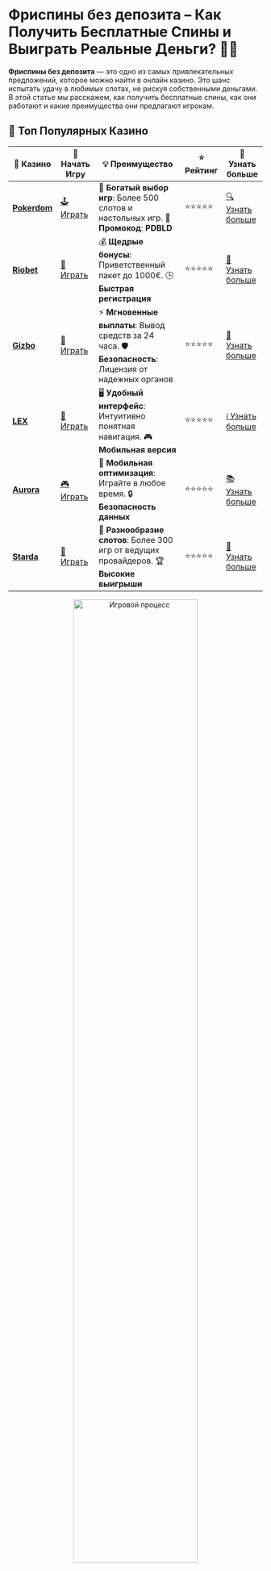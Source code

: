 # **Фриспины без депозита** – Как Получить Бесплатные Спины и Выиграть Реальные Деньги? 🎰💸

**Фриспины без депозита** — это одно из самых привлекательных предложений, которое можно найти в онлайн казино. Это шанс испытать удачу в любимых слотах, не рискуя собственными деньгами. В этой статье мы расскажем, как получить бесплатные спины, как они работают и какие преимущества они предлагают игрокам.

## 🌟 Топ Популярных Казино

| 🎲 **Казино** | 🔗 **Начать Игру** | 💡 **Преимущество** | ⭐ **Рейтинг** | 🔗 **Узнать больше** |
|--------------|---------------------|---------------------|----------------|----------------------|
| [**Pokerdom**](https://brandplay.link/4k77v2yx) | [🕹️ Играть](https://brandplay.link/4k77v2yx) | 🎉 **Богатый выбор игр**: Более 500 слотов и настольных игр. 🎁 **Промокод**: **PDBLD** | ⭐⭐⭐⭐⭐ | [🔍 Узнать больше](https://brandplay.link/4k77v2yx) |
| [**Riobet**](https://brandplay.link/7xBLTPyj) | [🎰 Играть](https://brandplay.link/7xBLTPyj) | 💰 **Щедрые бонусы**: Приветственный пакет до 1000€. 🕒 **Быстрая регистрация** | ⭐⭐⭐⭐⭐ | [📖 Узнать больше](https://brandplay.link/7xBLTPyj) |
| [**Gizbo**](https://brandplay.link/bprXw4YV) | [🎲 Играть](https://brandplay.link/bprXw4YV) | ⚡ **Мгновенные выплаты**: Вывод средств за 24 часа. 🛡️ **Безопасность**: Лицензия от надежных органов | ⭐⭐⭐⭐⭐ | [📝 Узнать больше](https://brandplay.link/bprXw4YV) |
| [**LEX**](https://brandplay.link/zW4hdDFV) | [🤑 Играть](https://brandplay.link/zW4hdDFV) | 🖥️ **Удобный интерфейс**: Интуитивно понятная навигация. 🎮 **Мобильная версия** | ⭐⭐⭐⭐⭐ | [ℹ️ Узнать больше](https://brandplay.link/zW4hdDFV) |
| [**Aurora**](https://10trafic-stat2.com/click/668546556bcc6313411604bd/6766/13032/subaccount) | [🎮 Играть](https://10trafic-stat2.com/click/668546556bcc6313411604bd/6766/13032/subaccount) | 📱 **Мобильная оптимизация**: Играйте в любое время. 🔒 **Безопасность данных** | ⭐⭐⭐⭐⭐ | [📚 Узнать больше](https://10trafic-stat2.com/click/668546556bcc6313411604bd/6766/13032/subaccount) |
| [**Starda**](https://brandplay.link/fB7xwRFL) | [🎯 Играть](https://brandplay.link/fB7xwRFL) | 🎰 **Разнообразие слотов**: Более 300 игр от ведущих провайдеров. 🏆 **Высокие выигрыши** | ⭐⭐⭐⭐⭐ | [🔎 Узнать больше](https://brandplay.link/fB7xwRFL) |

<div align="center">
    <img src="https://i.pinimg.com/originals/1d/b3/25/1db325483acbe642c6d4e6fdd73a4988.gif" alt="Игровой процесс" width="70%">
</div>

## 💎 Лучшие Бонусы и Акции

| 🎲 **Казино** | 🔗 **Начать Игру** | 💡 **Преимущество** | ⭐ **Рейтинг** | 🔗 **Узнать больше** |
|--------------|---------------------|---------------------|----------------|----------------------|
| [**Kometa**](https://brandplay.link/8ZymQJV8) | [🎰 Играть](https://brandplay.link/8ZymQJV8) | 🎁 **Эксклюзивные бонусы**: Регулярные акции и промо. 🔄 **Программы лояльности** | ⭐⭐⭐⭐☆ | [🔍 Узнать больше](https://brandplay.link/8ZymQJV8) |
| [**R7**](https://brandplay.link/bMd3Yjsw) | [🕹️ Играть](https://brandplay.link/bMd3Yjsw) | 🕒 **Круглосуточная поддержка**: Всегда на связи. 💸 **Высокие лимиты** | ⭐⭐⭐⭐☆ | [📖 Узнать больше](https://brandplay.link/bMd3Yjsw) |
| [**7K**](https://brandplay.link/BvQyFShp) | [🎲 Играть](https://brandplay.link/BvQyFShp) | 🌟 **Эксклюзивные бонусы**: Только для VIP игроков. 🎉 **Сезонные акции** | ⭐⭐⭐⭐☆ | [📝 Узнать больше](https://brandplay.link/BvQyFShp) |
| [**Kent**](https://brandplay.link/Fv2WP3js) | [🤑 Играть](https://brandplay.link/Fv2WP3js) | 📈 **Высокий RTP**: Более 98%. 💼 **Профессиональная поддержка** | ⭐⭐⭐⭐☆ | [ℹ️ Узнать больше](https://brandplay.link/Fv2WP3js) |
| [**1Xslots**](https://brandplay.link/hSB1khtr) | [🎮 Играть](https://brandplay.link/hSB1khtr) | 🎉 **Множество акций**: Еженедельные бонусы и турниры. 🛡️ **Безопасность** | ⭐⭐⭐⭐☆ | [📚 Узнать больше](https://brandplay.link/hSB1khtr) |
| [**Gama**](https://brandplay.link/j6NMKsDz) | [🎯 Играть](https://brandplay.link/j6NMKsDz) | 🔍 **Интуитивный интерфейс**: Легкость использования. 🏅 **Престижные турниры** | ⭐⭐⭐⭐☆ | [🔎 Узнать больше](https://brandplay.link/j6NMKsDz) |

<div align="center">
    <img src="https://i.pinimg.com/originals/1d/b3/25/1db325483acbe642c6d4e6fdd73a4988.gif" alt="Игровой процесс" width="70%">
</div>

## 🚀 Быстрые Выигрыши и Поддержка

| 🎲 **Казино** | 🔗 **Начать Игру** | 💡 **Преимущество** | ⭐ **Рейтинг** | 🔗 **Узнать больше** |
|--------------|---------------------|---------------------|----------------|----------------------|
| [**Onion**](https://brandplay.link/zBGRVpQ9) | [🎰 Играть](https://brandplay.link/zBGRVpQ9) | 🤑 **Низкие ставки**: Идеально для начинающих. 🔄 **Быстрые выводы** | ⭐⭐⭐⭐☆ | [🔍 Узнать больше](https://brandplay.link/zBGRVpQ9) |
| [**Чемпион**](https://temon-gter.cfd/go/lRq?p80412p304504pcc44t17455) | [🕹️ Играть](https://temon-gter.cfd/go/lRq?p80412p304504pcc44t17455) | 🏅 **Лояльная программа**: Награды за активность. 🎁 **Ежемесячные бонусы** | ⭐⭐⭐⭐☆ | [📖 Узнать больше](https://temon-gter.cfd/go/lRq?p80412p304504pcc44t17455) |
| [**Vavada**](https://vavadapartner.pro/?promo=ea5c9275-6854-4505-94fc-95ab18221945-linkb2) | [🎲 Играть](https://vavadapartner.pro/?promo=ea5c9275-6854-4505-94fc-95ab18221945-linkb2) | 🚀 **Быстрая регистрация**: Начните играть мгновенно. 🔐 **Безопасные транзакции** | ⭐⭐⭐⭐☆ | [📝 Узнать больше](https://vavadapartner.pro/?promo=ea5c9275-6854-4505-94fc-95ab18221945-linkb2) |
| [**Friends**](https://gofriends.kim/linkb2) | [🤑 Играть](https://gofriends.kim/linkb2) | 🤝 **Социальные игры**: Играйте с друзьями. 🌐 **Мультиплатформенность** | ⭐⭐⭐⭐☆ | [ℹ️ Узнать больше](https://gofriends.kim/linkb2) |
| [**1WIN**](https://brandplay.link/smXVpBbG) | [🎮 Играть](https://brandplay.link/smXVpBbG) | 🏆 **Спортивные ставки**: Широкий выбор видов спорта. 💵 **Высокие коэффициенты** | ⭐⭐⭐⭐☆ | [📚 Узнать больше](https://brandplay.link/smXVpBbG) |
| [**Drip**](https://drp-ircp01.com/c07e6a3db) | [🎯 Играть](https://drp-ircp01.com/c07e6a3db) | 🌐 **Инновационные игры**: Новейшие игровые технологии. 🛡️ **Высокая безопасность** | ⭐⭐⭐⭐☆ | [🔎 Узнать больше](https://drp-ircp01.com/c07e6a3db) |
| [**JoyCasino**](https://rpc30.call2me.pro/?/ru/registration?apkpop=0&partner=p24970p3291217pc98f) | [🎰 Играть](https://rpc30.call2me.pro/?/ru/registration?apkpop=0&partner=p24970p3291217pc98f) | 🎁 **Приятные бонусы**: Ежедневные акции и подарки. 🕹️ **Разнообразие игр** | ⭐⭐⭐⭐☆ | [🔍 Узнать больше](https://rpc30.call2me.pro/?/ru/registration?apkpop=0&partner=p24970p3291217pc98f) |

<div align="center">
    <img src="https://i.pinimg.com/originals/1d/b3/25/1db325483acbe642c6d4e6fdd73a4988.gif" alt="Игровой процесс" width="70%">
</div>
---

✨ **Выбирайте лучшее казино для себя и наслаждайтесь игрой! Удачи!** ✨


**Фриспины без депозита** — это идеальный способ для новичков и опытных игроков попробовать себя в азартных играх и при этом не тратить свои средства. Давайте разберемся, как получить фриспины, на какие слоты они могут быть использованы и какие условия часто сопровождают эти предложения.

## Что Такое **Фриспины Без Депозита** и Как Они Работают? 🎡🎉

**Фриспины без депозита** — это бесплатные вращения, которые казино предоставляет игрокам без необходимости вносить деньги на счет. Это один из самых популярных бонусов в онлайн казино, который позволяет начать игру с минимальными рисками и попробовать выиграть реальные деньги.

### Как Работают Фриспины Без Депозита? 💰🔄

Когда казино предлагает **фриспины без депозита**, игроки получают определенное количество бесплатных вращений на слотах. Все выигрыши, полученные с использованием фриспинов, могут быть выведены после выполнения условий бонуса.

#### Как это работает:
- Вы регистрируетесь в казино.
- Получаете фриспины (чаще всего на слотах с определенными условиями).
- Используете их для вращений на автоматах.
- Все выигрыши от фриспинов могут быть выведены, если выполнены условия отыгрыша.

### 1. **Типы Фриспинов Без Депозита** 🎰💳

Фриспины без депозита могут отличаться по нескольким критериям: количеству спинов, типу слота и условиям отыгрыша. Вот основные типы таких бонусов:

#### Виды фриспинов:
- **Без условий отыгрыша** — выигрыши с фриспинов можно сразу выводить.
- **С условиями отыгрыша** — нужно выполнить определенный оборот ставок перед выводом выигрыша.
- **Для новых игроков** — часто такие предложения доступны только для новичков, которые только что зарегистрировались в казино.

### 2. **Как Получить Фриспины Без Депозита?** 🎯🎁

Получить фриспины без депозита достаточно просто, если вы знаете, где искать. Вот несколько способов, как можно получить бесплатные вращения:

#### Способы получения:
- **Регистрация в казино** — многие казино предлагают бонусы в виде фриспинов новым игрокам после регистрации.
- **Акции и промо-мероприятия** — казино могут устраивать акции, в рамках которых предоставляют фриспины за выполнение простых условий.
- **Подписка на новости казино** — иногда подписка на рассылки может принести эксклюзивные бонусы и фриспины.

### 3. **Условия Отзывы и Важные Моменты** 📝⚖️

Важно помнить, что фриспины без депозита всегда сопровождаются некоторыми условиями. Казино обычно устанавливает минимальные требования для вывода выигрышей с фриспинов, такие как:

#### Условия фриспинов:
- **Максимальный выигрыш** — казино может ограничить сумму, которую вы можете выиграть с фриспинов.
- **Оборот ставок** — некоторые казино требуют, чтобы вы сделали ставки на определенную сумму, прежде чем сможете вывести деньги.
- **Время действия бонуса** — фриспины имеют срок действия, и если вы не используете их вовремя, они могут быть аннулированы.

### 4. **Преимущества и Недостатки Фриспинов Без Депозита** 🏆💭

Как и любой бонус, фриспины без депозита имеют свои плюсы и минусы. Вот несколько факторов, которые стоит учитывать перед их использованием.

#### Преимущества:
- **Без риска** — вы получаете шанс выиграть без необходимости тратить свои деньги.
- **Доступность** — такие бонусы часто доступны новичкам и новым игрокам.
- **Шанс на крупные выигрыши** — выигрыши с фриспинов могут быть значительными.

#### Недостатки:
- **Ограничения на вывод** — часто есть ограничения на максимальный выигрыш и условия отыгрыша.
- **Время действия** — бонусы имеют срок действия, который может быть ограничен.

## Как Максимально Использовать **Фриспины Без Депозита**? 💡🎲

Чтобы получить максимальную выгоду от **фриспинов без депозита**, важно правильно выбрать казино и внимательно читать условия бонуса.

### 1. Ищите Казино с Лучшей Репутацией ⭐📈

Ищите казино с хорошими отзывами, которые предоставляют честные условия для фриспинов. Ознакомьтесь с множеством отзывов на форумах и специализированных сайтах, чтобы убедиться в надежности платформы.

### 2. Читайте Условия и Ограничения 📋🧐

Перед тем как использовать фриспины, убедитесь, что вы понимаете все условия, такие как требования по отыгрышу, максимальные выигрыши и сроки действия бонуса.

### 3. Используйте Фриспины на Лучших Слотах 🎰💎

Фриспины обычно предоставляются на определенные игровые автоматы. Прочитайте, какие игры участвуют в акциях, и выберите те, которые имеют лучшие RTP (возврат игроку).

## Заключение 🎉💸

**Фриспины без депозита** — это отличный способ начать играть в онлайн казино без финансовых рисков и получить шанс на выигрыш. Используйте бонусы от надежных казино, внимательно читайте условия и наслаждайтесь игрой без обязательств! 🍀🎰

---

Ищите **фриспины без депозита** и начинайте выигрывать без вложений! 🎉💸
